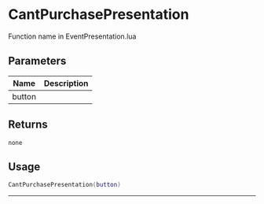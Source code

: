 # CantPurchasePresentation

Function name in EventPresentation.lua

## Parameters

| Name   | Description |
| ------ | ----------- |
| button |             |

## Returns

`none`

## Usage

```lua
CantPurchasePresentation(button)
```

---
